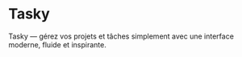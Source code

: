 # Tasky
Tasky — gérez vos projets et tâches simplement avec une interface moderne, fluide et inspirante.
